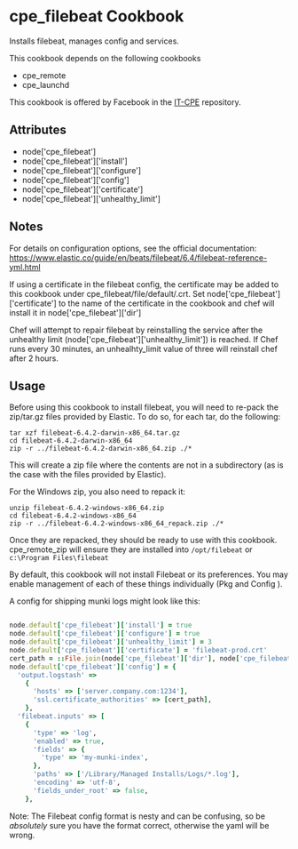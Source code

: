 cpe_filebeat Cookbook
========================
Installs filebeat, manages config and services.

This cookbook depends on the following cookbooks

* cpe_remote
* cpe_launchd

This cookbook is offered by Facebook in the [IT-CPE](https://github.com/facebook/IT-CPE) repository.

Attributes
----------
* node['cpe_filebeat']
* node['cpe_filebeat']['install']
* node['cpe_filebeat']['configure']
* node['cpe_filebeat']['config']
* node['cpe_filebeat']['certificate']
* node['cpe_filebeat']['unhealthy_limit']

Notes
-----
For details on configuration options, see the official documentation: https://www.elastic.co/guide/en/beats/filebeat/6.4/filebeat-reference-yml.html

If using a certificate in the filebeat config, the certificate may be added to this cookbook under cpe_filebeat/file/default/<certificate-name>.crt.
Set node['cpe_filebeat']['certificate'] to the name of the certificate in the cookbook and chef will install it in node['cpe_filebeat']['dir']

Chef will attempt to repair filebeat by reinstalling the service after the unhealthy limit (node['cpe_filebeat']['unhealthy_limit']) is reached.
If Chef runs every 30 minutes, an unhealhty_limit value of three will reinstall chef after 2 hours.

Usage
-----
Before using this cookbook to install filebeat, you will need to re-pack the zip/tar.gz files provided by Elastic. To do so, for each tar, do the following:

    tar xzf filebeat-6.4.2-darwin-x86_64.tar.gz
    cd filebeat-6.4.2-darwin-x86_64
    zip -r ../filebeat-6.4.2-darwin-x86_64.zip ./*

This will create a zip file where the contents are not in a subdirectory (as is the case with the files provided by Elastic).

For the Windows zip, you also need to repack it:

    unzip filebeat-6.4.2-windows-x86_64.zip
    cd filebeat-6.4.2-windows-x86_64
    zip -r ../filebeat-6.4.2-windows-x86_64_repack.zip ./*

Once they are repacked, they should be ready to use with this cookbook. cpe_remote_zip will ensure they are installed into `/opt/filebeat` or `c:\Program Files\filebeat`

By default, this cookbook will not install Filebeat or its preferences. You may enable management of each of these things individually (Pkg and Config ).

A config for shipping munki logs might look like this:

```ruby

node.default['cpe_filebeat']['install'] = true
node.default['cpe_filebeat']['configure'] = true
node.default['cpe_filebeat']['unhealthy_limit'] = 3
node.default['cpe_filebeat']['certificate'] = 'filebeat-prod.crt'
cert_path = ::File.join(node['cpe_filebeat']['dir'], node['cpe_filebeat']['certificate'])
node.default['cpe_filebeat']['config'] = {
  'output.logstash' =>
    {
      'hosts' => ['server.company.com:1234'],
      'ssl.certificate_authorities' => [cert_path],
    },
  'filebeat.inputs' => [
    {
      'type' => 'log',
      'enabled' => true,
      'fields' => {
        'type' => 'my-munki-index',
      },
      'paths' => ['/Library/Managed Installs/Logs/*.log'],
      'encoding' => 'utf-8',
      'fields_under_root' => false,
    },
```

Note: The Filebeat config format is nesty and can be confusing, so be *absolutely* sure you have the format correct, otherwise the yaml will be wrong.


